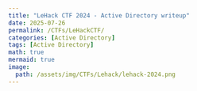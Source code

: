 ```yaml
---
title: "LeHack CTF 2024 - Active Directory writeup"
date: 2025-07-26
permalink: /CTFs/LeHackCTF/
categories: [Active Directory]
tags: [Active Directory]
math: true
mermaid: true
image:
  path: /assets/img/CTFs/Lehack/lehack-2024.png
---
```

